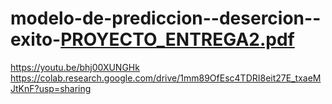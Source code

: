# modelo-de-prediccion--desercion--exito-[PROYECTO_ENTREGA2.pdf](https://github.com/kevinhl98/modelo-de-prediccion--desercion--exito-academico/files/11305523/PROYECTO_ENTREGA2.pdf )
https://youtu.be/bhj00XUNGHk
https://colab.research.google.com/drive/1mm89OfEsc4TDRI8eit27E_txaeMJtKnF?usp=sharing

